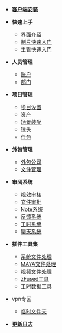 * [**客户端安装**](/desktop/)
  
* **快速上手**
  * [界面介绍](/desktop/quick_start/interface.md)
  * [制片快速入门](/desktop/quick_start/producer.md)
  * [主管快速入门](/desktop/quick_start/supervisor.md)

* **人员管理**
  * [账户](/desktop/member/user.md)
  * [部门](/desktop/member/department.md)

* **项目管理**
  * [项目设置](/desktop/project/project.md)
  * [资产](/desktop/project/asset.md)
  * [场景装配](/desktop/project/assembly.md)
  * [镜头](/desktop/project/shot.md)
  * [任务](/desktop/project/task.md)

* **外包管理**
  * [外包公司](/desktop/outsource/company.md)
  * [文件管理](/desktop/outsource/file.md)

* **审阅系统**
  * [视效审核](/desktop/module/review.md)
  * [文件审批](/desktop/module/approval.md)
  * [Note系统](/desktop/module/note.md)
  * [反馈系统](/desktop/module/feedback.md)
  * [工时系统](/desktop/module/worktime.md)
  * [聊天系统](/desktop/module/talk.md)

* **插件工具集**
  * [系统文件处理](/desktop/plugin/file.md)
  * [MAYA文件处理](/desktop/plugin/mayafiles.md)
  * [视频文件处理](/desktop/plugin/video.md)
  * [zFused工具](/desktop/plugin/zfused.md)
  * [工时数据工具](/desktop/plugin/worktime.md)




* vpn专区
  * [临时文件夹](/desktop/vpn/temp_file.md)

* [**更新日志**](/desktop/update.md)